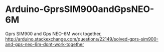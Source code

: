 # Arduino-GprsSIM900andGpsNEO-6M
Gprs SIM900 and Gps NEO-6M work together, http://arduino.stackexchange.com/questions/22149/solved-gprs-sim900-and-gps-neo-6m-dont-work-together
